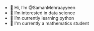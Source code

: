 - 👋 Hi, I’m @SamanMehraayyeen
- 👀 I’m interested in data science
- 🌱 I’m currently learning python
- 📖 I'm currently a mathematics student
<!---
SamanMehraayyeen/SamanMehraayyeen is a ✨ special ✨ repository because its `README.md` (this file) appears on your GitHub profile.
You can click the Preview link to take a look at your changes.
--->
